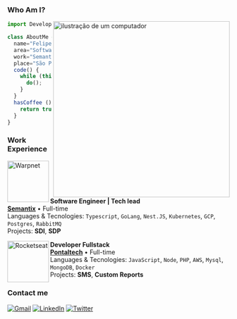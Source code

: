 ### Who Am I?

<img src="https://raw.githubusercontent.com/MicaelliMedeiros/micaellimedeiros/master/image/computer-illustration.png" alt="ilustração de um computador" min-width="400px" max-width="400px" width="400px" align="right">

``` js
import Developer from "evilfeeh";

class AboutMe extends Developer {
  name="Felipe Santos";
  area="Software Developer";
  work="Semantix";
  place="São Paulo/Brazil";
  code() {
    while (this.hasCoffee()) {
      do();
    }
  }
  hasCoffee () {
    return true;
  }
}
```
### Work Experience
[<img align="left" height="94px" width="94px" alt="Warpnet" src="https://media.licdn.com/dms/image/C4D0BAQGarJJfg0ceWg/company-logo_200_200/0/1679083446866/semantixai_logo?e=1710374400&v=beta&t=tiuX5LZDi55encwiAjibfUUEVCtyAFkcccn46CR1jls"/>](https://semantix.ai)

**Software Engineer | Tech lead** \
[**Semantix**](https://semantix.ai) • Full-time \
Languages & Tecnologies: `Typescript`, `GoLang`, `Nest.JS`, `Kubernetes`, `GCP`, `Postgres`, `RabbitMQ`\
Projects: **SDI**, **SDP**
<br/>

[<img align="left" height="94px" width="94px" alt="Rocketseat" src="https://media.licdn.com/dms/image/C4E0BAQFoRYymTISznw/company-logo_200_200/0/1655321412505/pontaltech_logo?e=1710374400&v=beta&t=QCzHQNN89Des96Ov3RhRn125vXa1qwBby8Bo4F_hoak"/>](https://pontaltech.com.br)

**Developer Fullstack** \
[**Pontaltech**](https://pontaltech.com.br) • Full-time \
Languages & Tecnologies: `JavaScript`, `Node`, `PHP`, `AWS`, `Mysql`, `MongoDB`, `Docker` \
Projects: **SMS**, **Custom Reports**
<br/>

### Contact me
<p align="left">
  <a href="mailto:felipegoncalvesdsantos@gmail.com" title="Gmail">
  <img src="https://img.shields.io/badge/-Gmail-FF0000?style=flat-square&labelColor=FF0000&logo=gmail&logoColor=white" alt="Gmail" /></a>

  <a href="https://www.linkedin.com/in/felipegdsantos/" title="LinkedIn">
  <img src="https://img.shields.io/badge/-Linkedin-0e76a8?style=flat-square&logo=Linkedin&logoColor=white" alt="LinkedIn"/></a>

  <a href="https://www.x.com/evilfeeh" title="Twitter">
  <img src="https://img.shields.io/badge/-Twitter-1DA1F2?style=flat-square&logo=twitter&logoColor=white" alt="Twitter"/></a>
</p>
